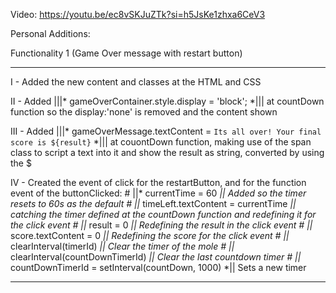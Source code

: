 Video: https://youtu.be/ec8vSKJuZTk?si=h5JsKe1zhxa6CeV3

Personal Additions:

Functionality 1 (Game Over message with restart button)

-----------------------------------

I - Added the new content and classes at the HTML and CSS

II - Added |||* gameOverContainer.style.display = 'block'; *||| at countDown function so the display:'none' is removed and the content shown

III - Added |||* gameOverMessage.textContent = `Its all over! Your final score is ${result}` *||| at couontDown function, making use of the span class to script a text into it and show the result as string, converted by using the $

IV - Created the event of click for the restartButton, and for the function event of the buttonClicked:
    #  ||* currentTime = 60 *|| Added so the timer resets to 60s as the default
    #  ||* timeLeft.textContent = currentTime *|| catching the timer defined at the countDown function and redefining it for the click event
    #  ||* result = 0 *|| Redefining the result in the click event
    #  ||* score.textContent = 0 *|| Redefining the score for the click event
    #  ||* clearInterval(timerId) *|| Clear the timer of the mole
    #  ||* clearInterval(countDownTimerId) *|| Clear the last countdown timer
    #  ||* countDownTimerId = setInterval(countDown, 1000) *|| Sets a new timer

-----------------------------------


